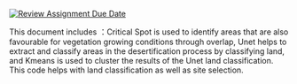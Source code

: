 [![Review Assignment Due Date](https://classroom.github.com/assets/deadline-readme-button-24ddc0f5d75046c5622901739e7c5dd533143b0c8e959d652212380cedb1ea36.svg)](https://classroom.github.com/a/YmApcLfC)

This document includes ：Critical Spot is used to identify areas that are also favourable for vegetation growing conditions through overlap, Unet helps to extract and classify areas in the desertification process by classifying land, and Kmeans is used to cluster the results of the Unet land classification. This code helps with land classification as well as site selection.
